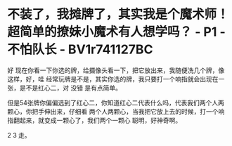 # 不装了，我摊牌了，其实我是个魔术师！超简单的撩妹小魔术有人想学吗？ - P1 - 不怕队长 - BV1r741127BC

好 现在你看一下你选的牌，给摄像头看一下，把它放出来，我随便洗几个牌，像这样，好，哇 经常玩牌是不是，其实你选的牌，我只要打一个响指就会出现在一张，是不是红心二，对 没错 是有点简单。

但是54张牌你偏偏选到了红心二，你知道红心二代表什么吗，代表我们两个人两颗心，你把手伸出来，仔细看 两个人两颗心，当我把它放上去的时候，打一个响指翻起来，就变成一颗心了，我们两个一颗心 聪明，好神奇啊。

2 3 走。